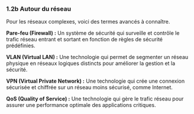 ### 1.2b Autour du réseau
Pour les réseaux complexes, voici des termes avancés à connaître.

**Pare-feu (Firewall) :** Un système de sécurité qui surveille et contrôle le trafic réseau entrant et sortant en fonction de règles de sécurité prédéfinies.

**VLAN (Virtual LAN) :** Une technologie qui permet de segmenter un réseau physique en réseaux logiques distincts pour améliorer la gestion et la sécurité.

**VPN (Virtual Private Network) :** Une technologie qui crée une connexion sécurisée et chiffrée sur un réseau moins sécurisé, comme Internet.

**QoS (Quality of Service) :** Une technologie qui gère le trafic réseau pour assurer une performance optimale des applications critiques.